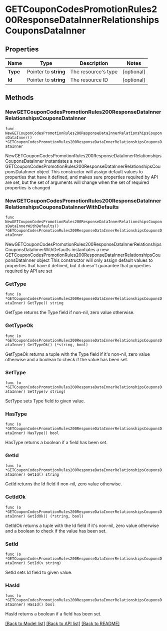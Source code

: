 # GETCouponCodesPromotionRules200ResponseDataInnerRelationshipsCouponsDataInner

## Properties

Name | Type | Description | Notes
------------ | ------------- | ------------- | -------------
**Type** | Pointer to **string** | The resource&#39;s type | [optional] 
**Id** | Pointer to **string** | The resource ID | [optional] 

## Methods

### NewGETCouponCodesPromotionRules200ResponseDataInnerRelationshipsCouponsDataInner

`func NewGETCouponCodesPromotionRules200ResponseDataInnerRelationshipsCouponsDataInner() *GETCouponCodesPromotionRules200ResponseDataInnerRelationshipsCouponsDataInner`

NewGETCouponCodesPromotionRules200ResponseDataInnerRelationshipsCouponsDataInner instantiates a new GETCouponCodesPromotionRules200ResponseDataInnerRelationshipsCouponsDataInner object
This constructor will assign default values to properties that have it defined,
and makes sure properties required by API are set, but the set of arguments
will change when the set of required properties is changed

### NewGETCouponCodesPromotionRules200ResponseDataInnerRelationshipsCouponsDataInnerWithDefaults

`func NewGETCouponCodesPromotionRules200ResponseDataInnerRelationshipsCouponsDataInnerWithDefaults() *GETCouponCodesPromotionRules200ResponseDataInnerRelationshipsCouponsDataInner`

NewGETCouponCodesPromotionRules200ResponseDataInnerRelationshipsCouponsDataInnerWithDefaults instantiates a new GETCouponCodesPromotionRules200ResponseDataInnerRelationshipsCouponsDataInner object
This constructor will only assign default values to properties that have it defined,
but it doesn't guarantee that properties required by API are set

### GetType

`func (o *GETCouponCodesPromotionRules200ResponseDataInnerRelationshipsCouponsDataInner) GetType() string`

GetType returns the Type field if non-nil, zero value otherwise.

### GetTypeOk

`func (o *GETCouponCodesPromotionRules200ResponseDataInnerRelationshipsCouponsDataInner) GetTypeOk() (*string, bool)`

GetTypeOk returns a tuple with the Type field if it's non-nil, zero value otherwise
and a boolean to check if the value has been set.

### SetType

`func (o *GETCouponCodesPromotionRules200ResponseDataInnerRelationshipsCouponsDataInner) SetType(v string)`

SetType sets Type field to given value.

### HasType

`func (o *GETCouponCodesPromotionRules200ResponseDataInnerRelationshipsCouponsDataInner) HasType() bool`

HasType returns a boolean if a field has been set.

### GetId

`func (o *GETCouponCodesPromotionRules200ResponseDataInnerRelationshipsCouponsDataInner) GetId() string`

GetId returns the Id field if non-nil, zero value otherwise.

### GetIdOk

`func (o *GETCouponCodesPromotionRules200ResponseDataInnerRelationshipsCouponsDataInner) GetIdOk() (*string, bool)`

GetIdOk returns a tuple with the Id field if it's non-nil, zero value otherwise
and a boolean to check if the value has been set.

### SetId

`func (o *GETCouponCodesPromotionRules200ResponseDataInnerRelationshipsCouponsDataInner) SetId(v string)`

SetId sets Id field to given value.

### HasId

`func (o *GETCouponCodesPromotionRules200ResponseDataInnerRelationshipsCouponsDataInner) HasId() bool`

HasId returns a boolean if a field has been set.


[[Back to Model list]](../README.md#documentation-for-models) [[Back to API list]](../README.md#documentation-for-api-endpoints) [[Back to README]](../README.md)


